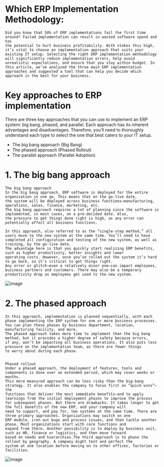 # Which ERP Implementation Methodology:
```
Did you know that 50% of ERP implementations fail the first time around? Failed implementation can result in wasted software spend and has 
the potential to hurt business profitability. With stakes this high, it’s vital to choose an implementation approach that suits your 
existing IT setup. Selecting the right ERP implementation methodology will significantly reduce implementation errors, help avoid 
unrealistic expectations, and ensure that you stay within budget. In this article, we’ve analyzed the three main ERP implementation 
approaches and suggested a tool that can help you decide which approach is the best for your business.
```

# Key approaches to ERP implementation
There are three key approaches that you can use to implement an ERP system: big bang, phased, and parallel. Each approach has its inherent
advantages and disadvantages. Therefore, you’ll need to thoroughly understand each type to select the one that best caters to your IT setup.

- The big bang approach   (Big Bang)
- The phased approach     (Phased Rollout)
- The parallel approach   (Parallel Adoption)

# 1. The big bang approach
```
The big bang approach
In the big bang approach, ERP software is deployed for the entire organization in one go. This means that on the go-live date,
the system will be deployed across business functions—manufacturing, operations, sales, finance, marketing, etc.
The big bang approach requires a lot of planning since the software is implemented, in most cases, on a pre-decided date. Also,
the pressure to get things done right is high, as any error can potentially affect all business functions.

In this approach, also referred to as the “single-step method,” all users move to the new system at the same time. You’ll need to have 
completed all configuration and testing of the new system, as well as training, by the go-live date.
The advantage here is that you quickly start realizing ERP benefits, such as higher productivity, better insights and lower 
operating costs. However, once you’ve rolled out the system it’s hard to go back, so it’s critical to get things right. 
Any error or glitch—even a relatively minor one—can impact employees, business partners and customers. There may also be a temporary 
productivity drop as employees get used to the new system.
```
![image](https://user-images.githubusercontent.com/110928130/197252479-e8336c4f-9a18-4ab7-acb3-9872055b18b5.png)



# 2. The phased approach
```
In this approach, implementation is planned sequentially, with each phase implementing the ERP system for one or more business processes.
You can plan these phases by business department, location, manufacturing facility, and more.
The phased approach takes more time to implement than the big bang method, but it provides a higher degree of safety because errors, 
if any, won’t be impacting all business operations. It also puts less pressure on the implementation team, as there are fewer things 
to worry about during each phase.


Phased rollout
Under a phased approach, the deployment of features, tools and components is done over an extended period, which may cover weeks or months.
This more measured approach can be less risky than the big-bang strategy. It also enables the company to focus first on “quick wins”—the
functions that deliver the most immediate benefits—and to apply learnings from the initial deployment phases to improve the process 
for subsequent phases. But there are drawbacks: It takes longer to get the full benefits of the new ERP, and your company will 
need to support, and pay for, two systems at the same time. There are three primary approaches. Organizations may switch on one 
ERP module, iron out bugs and process issues, and then tackle another phase. Most organizations start with core functions and 
expand from there. Another possibility is to deploy by business unit, such as HR, finance or logistics, and then move forward 
based on needs and hierarchies.The third approach is to phase the rollout by geography. A company might test and perfect the 
system at one location before moving on to other offices, factories or facilities.
```
![image](https://user-images.githubusercontent.com/110928130/197252866-71cbed09-64f0-40bf-bffd-c453151506ee.png)






